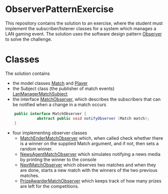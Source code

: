 # ObserverPatternExercise
This repository contains the solution to an exercise, where the student must implement the subscriber/listener classes for a system which manages a LAN gaming event.
The solution uses the software design pattern [Observer](https://en.wikipedia.org/wiki/Observer_pattern) to solve the challenge. 

# Classes
The solution contains 
- the model classes [Match](https://github.com/UCN-programming-2-JFK/ObserverPatternExercise/blob/master/src/lanmanager/model/Match.java) and [Player](https://github.com/UCN-programming-2-JFK/ObserverPatternExercise/blob/master/src/lanmanager/model/Player.java)
- the Subject class (the publisher of match events) [LanManagerMatchSubject](https://github.com/UCN-programming-2-JFK/ObserverPatternExercise/blob/master/src/lanmanager/LanManagerMatchSubject.java)
- the interface [MatchObserver](https://github.com/UCN-programming-2-JFK/ObserverPatternExercise/blob/master/src/lanmanager/interfaces/MatchObserver.java), which describes the subscribers that can be notified when a change in a match occurs 
```java
    public interface MatchObserver {
	          abstract public void notifyObserver (Match match);
    }
```
- four implementing observer classes
  - [MatchEnderMatchObserver](https://github.com/UCN-programming-2-JFK/ObserverPatternExercise/blob/master/src/lanmanager/observers/MatchEnderMatchObserver.java) which, when called check whether there is a winner on the supplied Match argument, and if not, then sets a random winner.
  - [NewsAgentMatchObserver](https://github.com/UCN-programming-2-JFK/ObserverPatternExercise/blob/master/src/lanmanager/observers/NewsAgentMatchObserver.java) which simulates notifying a news media by printing the winner to the console
  - [NextMatchObserver](https://github.com/UCN-programming-2-JFK/ObserverPatternExercise/blob/master/src/lanmanager/observers/NextMatchObserver.java) which observes two matches and when they are done, starts a new match with the winners of the two previous matches.
  - [PrizeAwarderMatchObserver](https://github.com/UCN-programming-2-JFK/ObserverPatternExercise/blob/master/src/lanmanager/observers/PrizeAwarderMatchObserver.java) which keeps track of how many prizes are left for the competitions.
